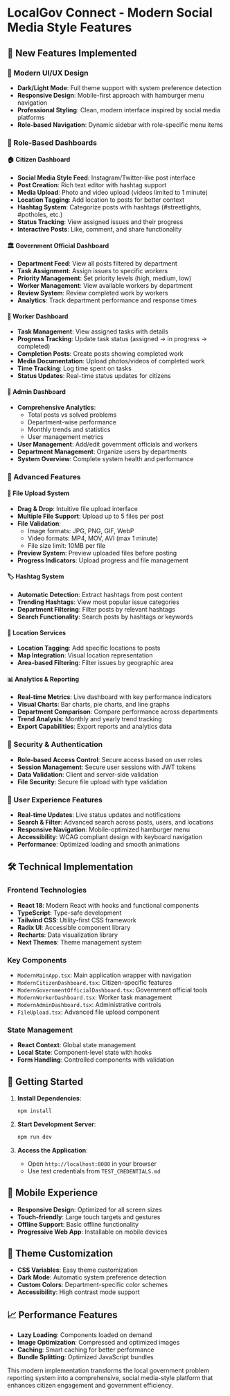 # LocalGov Connect - Modern Social Media Style Features

## 🚀 New Features Implemented

### 🎨 Modern UI/UX Design
- **Dark/Light Mode**: Full theme support with system preference detection
- **Responsive Design**: Mobile-first approach with hamburger menu navigation
- **Professional Styling**: Clean, modern interface inspired by social media platforms
- **Role-based Navigation**: Dynamic sidebar with role-specific menu items

### 👥 Role-Based Dashboards

#### 🏠 Citizen Dashboard
- **Social Media Style Feed**: Instagram/Twitter-like post interface
- **Post Creation**: Rich text editor with hashtag support
- **Media Upload**: Photo and video upload (videos limited to 1 minute)
- **Location Tagging**: Add location to posts for better context
- **Hashtag System**: Categorize posts with hashtags (#streetlights, #potholes, etc.)
- **Status Tracking**: View assigned issues and their progress
- **Interactive Posts**: Like, comment, and share functionality

#### 🏛️ Government Official Dashboard
- **Department Feed**: View all posts filtered by department
- **Task Assignment**: Assign issues to specific workers
- **Priority Management**: Set priority levels (high, medium, low)
- **Worker Management**: View available workers by department
- **Review System**: Review completed work by workers
- **Analytics**: Track department performance and response times

#### 🔧 Worker Dashboard
- **Task Management**: View assigned tasks with details
- **Progress Tracking**: Update task status (assigned → in progress → completed)
- **Completion Posts**: Create posts showing completed work
- **Media Documentation**: Upload photos/videos of completed work
- **Time Tracking**: Log time spent on tasks
- **Status Updates**: Real-time status updates for citizens

#### 👑 Admin Dashboard
- **Comprehensive Analytics**: 
  - Total posts vs solved problems
  - Department-wise performance
  - Monthly trends and statistics
  - User management metrics
- **User Management**: Add/edit government officials and workers
- **Department Management**: Organize users by departments
- **System Overview**: Complete system health and performance

### 📱 Advanced Features

#### 📸 File Upload System
- **Drag & Drop**: Intuitive file upload interface
- **Multiple File Support**: Upload up to 5 files per post
- **File Validation**: 
  - Image formats: JPG, PNG, GIF, WebP
  - Video formats: MP4, MOV, AVI (max 1 minute)
  - File size limit: 10MB per file
- **Preview System**: Preview uploaded files before posting
- **Progress Indicators**: Upload progress and file management

#### 🏷️ Hashtag System
- **Automatic Detection**: Extract hashtags from post content
- **Trending Hashtags**: View most popular issue categories
- **Department Filtering**: Filter posts by relevant hashtags
- **Search Functionality**: Search posts by hashtags or keywords

#### 📍 Location Services
- **Location Tagging**: Add specific locations to posts
- **Map Integration**: Visual location representation
- **Area-based Filtering**: Filter issues by geographic area

#### 📊 Analytics & Reporting
- **Real-time Metrics**: Live dashboard with key performance indicators
- **Visual Charts**: Bar charts, pie charts, and line graphs
- **Department Comparison**: Compare performance across departments
- **Trend Analysis**: Monthly and yearly trend tracking
- **Export Capabilities**: Export reports and analytics data

### 🔐 Security & Authentication
- **Role-based Access Control**: Secure access based on user roles
- **Session Management**: Secure user sessions with JWT tokens
- **Data Validation**: Client and server-side validation
- **File Security**: Secure file upload with type validation

### 🎯 User Experience Features
- **Real-time Updates**: Live status updates and notifications
- **Search & Filter**: Advanced search across posts, users, and locations
- **Responsive Navigation**: Mobile-optimized hamburger menu
- **Accessibility**: WCAG compliant design with keyboard navigation
- **Performance**: Optimized loading and smooth animations

## 🛠️ Technical Implementation

### Frontend Technologies
- **React 18**: Modern React with hooks and functional components
- **TypeScript**: Type-safe development
- **Tailwind CSS**: Utility-first CSS framework
- **Radix UI**: Accessible component library
- **Recharts**: Data visualization library
- **Next Themes**: Theme management system

### Key Components
- `ModernMainApp.tsx`: Main application wrapper with navigation
- `ModernCitizenDashboard.tsx`: Citizen-specific features
- `ModernGovernmentOfficialDashboard.tsx`: Government official tools
- `ModernWorkerDashboard.tsx`: Worker task management
- `ModernAdminDashboard.tsx`: Administrative controls
- `FileUpload.tsx`: Advanced file upload component

### State Management
- **React Context**: Global state management
- **Local State**: Component-level state with hooks
- **Form Handling**: Controlled components with validation

## 🚀 Getting Started

1. **Install Dependencies**:
   ```bash
   npm install
   ```

2. **Start Development Server**:
   ```bash
   npm run dev
   ```

3. **Access the Application**:
   - Open `http://localhost:8080` in your browser
   - Use test credentials from `TEST_CREDENTIALS.md`

## 📱 Mobile Experience
- **Responsive Design**: Optimized for all screen sizes
- **Touch-friendly**: Large touch targets and gestures
- **Offline Support**: Basic offline functionality
- **Progressive Web App**: Installable on mobile devices

## 🎨 Theme Customization
- **CSS Variables**: Easy theme customization
- **Dark Mode**: Automatic system preference detection
- **Custom Colors**: Department-specific color schemes
- **Accessibility**: High contrast mode support

## 📈 Performance Features
- **Lazy Loading**: Components loaded on demand
- **Image Optimization**: Compressed and optimized images
- **Caching**: Smart caching for better performance
- **Bundle Splitting**: Optimized JavaScript bundles

This modern implementation transforms the local government problem reporting system into a comprehensive, social media-style platform that enhances citizen engagement and government efficiency.

